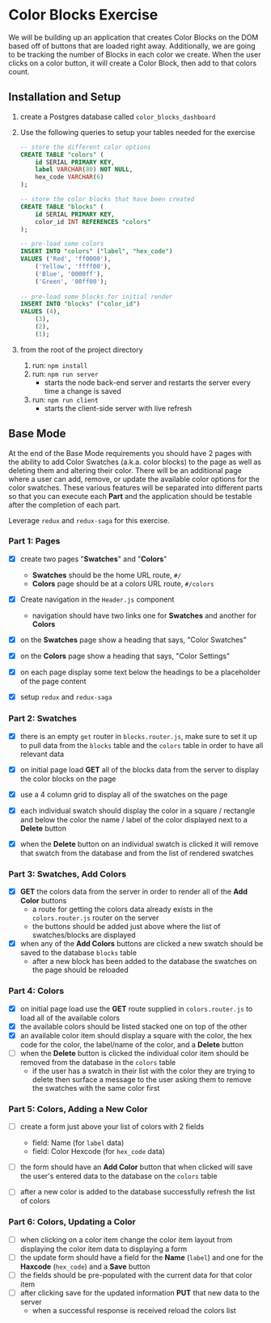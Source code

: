 # Color Blocks Exercise

We will be building up an application that creates Color Blocks on the DOM based off of buttons that are loaded right away. Additionally, we are going to be tracking the number of Blocks in each color we create. When the user clicks on a color button, it will create a Color Block, then add to that colors count.

## Installation and Setup

1. create a Postgres database called `color_blocks_dashboard`
1. Use the following queries to setup your tables needed for the exercise

    ```sql
   -- store the different color options
    CREATE TABLE "colors" (
        id SERIAL PRIMARY KEY,
        label VARCHAR(80) NOT NULL,
        hex_code VARCHAR(6)
    );

    -- store the color blocks that have been created
    CREATE TABLE "blocks" (
        id SERIAL PRIMARY KEY,
        color_id INT REFERENCES "colors"
    );

    -- pre-load some colors
    INSERT INTO "colors" ("label", "hex_code")
    VALUES ('Red', 'ff0000'),
        ('Yellow', 'ffff00'),
        ('Blue', '0000ff'),
        ('Green', '00ff00');
        
    -- pre-load some blocks for initial render
    INSERT INTO "blocks" ("color_id")
    VALUES (4),
        (3),
        (2),
        (1);
    ```

1. from the root of the project directory
    1. run: `npm install`
    1. run: `npm run server`
        - starts the node back-end server and restarts the server every time a change is saved
    1. run: `npm run client`
        - starts the client-side server with live refresh


## Base Mode

At the end of the Base Mode requirements you should have 2 pages with the ability to add Color Swatches (a.k.a. color blocks) to the page as well as deleting them and altering their color. There will be an additional page where a user can add, remove, or update the available color options for the color swatches. These various features will be separated into different parts so that you can execute each **Part** and the application should be testable after the completion of each part.

Leverage `redux` and `redux-saga` for this exercise.


### Part 1: Pages

- [x] create two pages "**Swatches**" and "**Colors**"
    - **Swatches** should be the home URL route, `#/`
    - **Colors** page should be at a colors URL route, `#/colors`
- [x] Create navigation in the `Header.js` component
    - navigation should have two links one for **Swatches** and another for **Colors**
- [x] on the **Swatches** page show a heading that says, "Color Swatches"
- [x] on the **Colors** page show a heading that says, "Color Settings"
- [x] on each page display some text below the headings to be a placeholder of the page content
- [x] setup `redux` and `redux-saga`


### Part 2: Swatches

- [x] there is an empty `get` router in `blocks.router.js`, make sure to set it up to pull data from the `blocks` table and the `colors` table in order to have all relevant data
- [x] on initial page load **GET** all of the blocks data from the server to display the color blocks on the page
- [x] use a 4 column grid to display all of the swatches on the page
- [x] each individual swatch should display the color in a square / rectangle and below the color the name / label of the color displayed next to a **Delete** button
- [x] when the **Delete** button on an individual swatch is clicked it will remove that swatch from the database and from the list of rendered swatches


### Part 3: Swatches, Add Colors

- [x] **GET** the colors data from the server in order to render all of the **Add Color** buttons
    - a route for getting the colors data already exists in the `colors.router.js` router on the server 
    - the buttons should be added just above where the list of swatches/blocks are displayed
- [x] when any of the **Add Colors** buttons are clicked a new swatch should be saved to the database `blocks` table
    - after a new block has been added to the database the swatches on the page should be reloaded


### Part 4: Colors

- [X] on initial page load use the **GET** route supplied in `colors.router.js` to load all of the available colors
- [X] the available colors should be listed stacked one on top of the other
- [x] an available color item should display a square with the color, the hex code for the color, the label/name of the color, and a **Delete** button
- [ ] when the **Delete** button is clicked the individual color item should be removed from the database in the `colors` table
    - if the user has a swatch in their list with the color they are trying to delete then surface a message to the user asking them to remove the swatches with the same color first


### Part 5: Colors, Adding a New Color

- [ ] create a form just above your list of colors with 2 fields
    - field: Name (for `label` data)
    - field: Color Hexcode (for `hex_code` data)
- [ ] the form should have an **Add Color** button that when clicked will save the user's entered data to the database on the `colors` table
- [ ] after a new color is added to the database successfully refresh the list of colors


### Part 6: Colors, Updating a Color

- [ ] when clicking on a color item change the color item layout from displaying the color item data to displaying a form
- [ ] the update form should have a field for the **Name** (`label`) and one for the **Haxcode** (`hex_code`) and a **Save** button
- [ ] the fields should be pre-populated with the current data for that color item
- [ ] after clicking save for the updated information **PUT** that new data to the server
    - when a successful response is received reload the colors list

